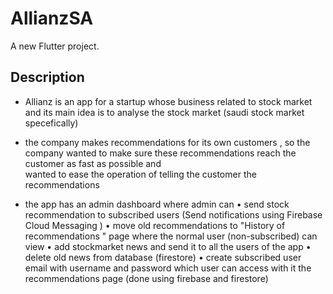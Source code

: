 # AllianzSA

A new Flutter project.

## Description

- Allianz is an app for a startup whose business related to stock market and its main idea is to analyse the stock market (saudi stock market specefically)
  
-  the company makes recommendations for its own customers , so the company wanted to make sure these recommendations reach the customer as fast as possible and   
   wanted to ease the operation of telling the customer the recommendations
  
- the app has an admin dashboard where admin can
  • send stock recommendation to subscribed users (Send notifications using Firebase Cloud Messaging )
  • move old recommendations to "History of recommendations " page where the normal user (non-subscribed) can view
  • add stockmarket news and send it to all the users of the app 
  • delete old news from database (firestore)
  • create subscribed user email with username and password which user can access with it the recommendations page (done using firebase and firestore)


